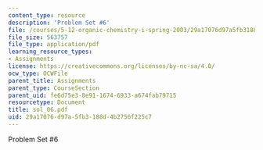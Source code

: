 ```yaml
---
content_type: resource
description: 'Problem Set #6'
file: /courses/5-12-organic-chemistry-i-spring-2003/29a17076d97a5fb3188d4b2756f225c7_sol_06.pdf
file_size: 563757
file_type: application/pdf
learning_resource_types:
- Assignments
license: https://creativecommons.org/licenses/by-nc-sa/4.0/
ocw_type: OCWFile
parent_title: Assignments
parent_type: CourseSection
parent_uid: fe6d75e3-8e91-1674-6933-a674fab79715
resourcetype: Document
title: sol_06.pdf
uid: 29a17076-d97a-5fb3-188d-4b2756f225c7
---
```

Problem Set #6